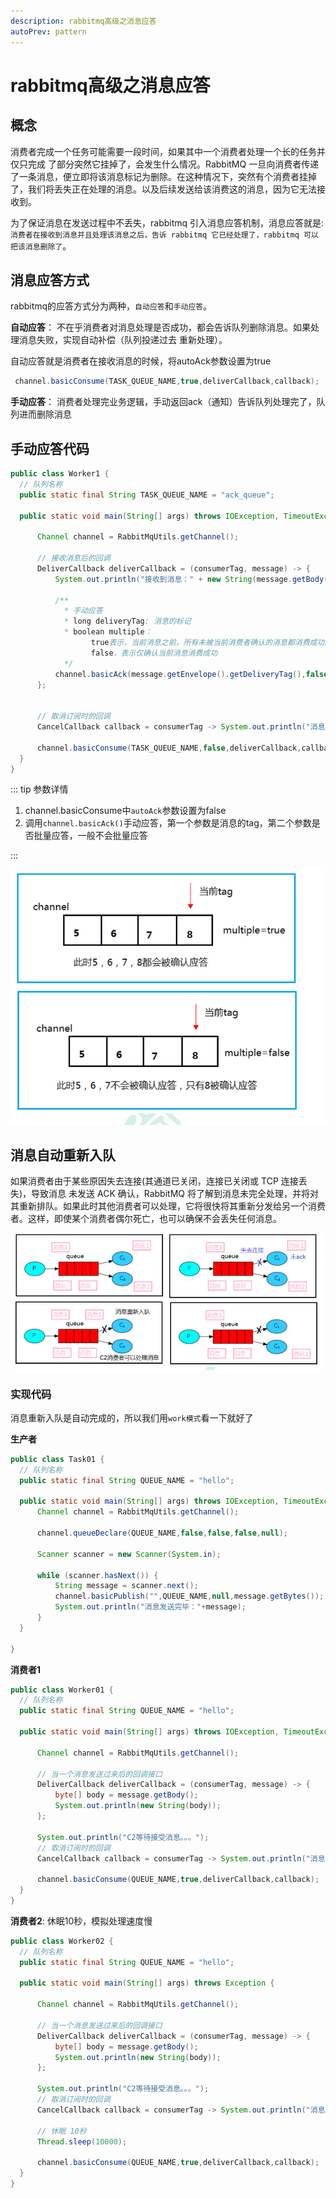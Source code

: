 ```yaml
---
description: rabbitmq高级之消息应答
autoPrev: pattern
---
```


# rabbitmq高级之消息应答

## 概念
消费者完成一个任务可能需要一段时间，如果其中一个消费者处理一个长的任务并仅只完成
了部分突然它挂掉了，会发生什么情况。RabbitMQ 一旦向消费者传递了一条消息，便立即将该消息标记为删除。在这种情况下，突然有个消费者挂掉了，我们将丢失正在处理的消息。以及后续发送给该消费这的消息，因为它无法接收到。

为了保证消息在发送过程中不丢失，rabbitmq 引入消息应答机制，消息应答就是:`消费者在接收到消息并且处理该消息之后，告诉 rabbitmq 它已经处理了，rabbitmq 可以把该消息删除了`。

## 消息应答方式
rabbitmq的应答方式分为两种，`自动应答`和`手动应答`。

**自动应答**： 不在乎消费者对消息处理是否成功，都会告诉队列删除消息。如果处理消息失败，实现自动补偿（队列投递过去 重新处理）。

自动应答就是消费者在接收消息的时候，将autoAck参数设置为true
```java
 channel.basicConsume(TASK_QUEUE_NAME,true,deliverCallback,callback);
```

**手动应答**： 消费者处理完业务逻辑，手动返回ack（通知）告诉队列处理完了，队列进而删除消息

## 手动应答代码

```java
public class Worker1 {
  // 队列名称
  public static final String TASK_QUEUE_NAME = "ack_queue";

  public static void main(String[] args) throws IOException, TimeoutException {

      Channel channel = RabbitMqUtils.getChannel();

      // 接收消息后的回调
      DeliverCallback deliverCallback = (consumerTag, message) -> {
          System.out.println("接收到消息：" + new String(message.getBody(),"UTF-8"));

          /**
            * 手动应答
            * long deliveryTag: 消息的标记
            * boolean multiple：
                  true表示，当前消息之前，所有未被当前消费者确认的消息都消费成功。
                  false，表示仅确认当前消息消费成功
            */
          channel.basicAck(message.getEnvelope().getDeliveryTag(),false);
      };


      // 取消订阅时的回调
      CancelCallback callback = consumerTag -> System.out.println("消息消费被中断");
     
      channel.basicConsume(TASK_QUEUE_NAME,false,deliverCallback,callback);
  }
}
```
::: tip 参数详情

 1. channel.basicConsume中`autoAck`参数设置为false
 2. 调用`channel.basicAck()`手动应答，第一个参数是消息的tag，第二个参数是否批量应答，一般不会批量应答

:::

![topic](/blogImg/rabbitmq/tag.png)

## 消息自动重新入队
如果消费者由于某些原因失去连接(其通道已关闭，连接已关闭或 TCP 连接丢失)，导致消息
未发送 ACK 确认，RabbitMQ 将了解到消息未完全处理，并将对其重新排队。如果此时其他消费者可以处理，它将很快将其重新分发给另一个消费者。这样，即使某个消费者偶尔死亡，也可以确保不会丢失任何消息。

![topic](/blogImg/rabbitmq/tag2.png)

### 实现代码
消息重新入队是自动完成的，所以我们用`work模式`看一下就好了

**生产者**

```java
public class Task01 {
  // 队列名称
  public static final String QUEUE_NAME = "hello";

  public static void main(String[] args) throws IOException, TimeoutException {
      Channel channel = RabbitMqUtils.getChannel();

      channel.queueDeclare(QUEUE_NAME,false,false,false,null);

      Scanner scanner = new Scanner(System.in);

      while (scanner.hasNext()) {
          String message = scanner.next();
          channel.basicPublish("",QUEUE_NAME,null,message.getBytes());
          System.out.println("消息发送完毕："+message);
      }
  }

}
```

**消费者1**
```java
public class Worker01 {
  // 队列名称
  public static final String QUEUE_NAME = "hello";

  public static void main(String[] args) throws IOException, TimeoutException {

      Channel channel = RabbitMqUtils.getChannel();

      // 当一个消息发送过来后的回调接口
      DeliverCallback deliverCallback = (consumerTag, message) -> {
          byte[] body = message.getBody();
          System.out.println(new String(body));
      };

      System.out.println("C2等待接受消息。。。");
      // 取消订阅时的回调
      CancelCallback callback = consumerTag -> System.out.println("消息消费被中断");
      
      channel.basicConsume(QUEUE_NAME,true,deliverCallback,callback);
  }
}
```

**消费者2**: 休眠10秒，模拟处理速度慢
```java
public class Worker02 {
  // 队列名称
  public static final String QUEUE_NAME = "hello";

  public static void main(String[] args) throws Exception {

      Channel channel = RabbitMqUtils.getChannel();

      // 当一个消息发送过来后的回调接口
      DeliverCallback deliverCallback = (consumerTag, message) -> {
          byte[] body = message.getBody();
          System.out.println(new String(body));
      };

      System.out.println("C2等待接受消息。。。");
      // 取消订阅时的回调
      CancelCallback callback = consumerTag -> System.out.println("消息消费被中断");

      // 休眠 10秒
      Thread.sleep(10000);

      channel.basicConsume(QUEUE_NAME,true,deliverCallback,callback);
  }
}
```